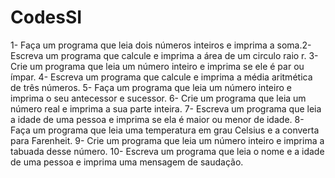 # CodesSI

1- Faça um programa que leia dois números inteiros e imprima a soma.2- Escreva um programa que calcule e imprima a área de um circulo raio r.
3- Crie um programa que leia um número inteiro e imprima se ele é par ou ímpar.
4- Escreva um programa que calcule e imprima a média aritmética de três números.
5- Faça um programa que leia um número inteiro e imprima o seu antecessor e sucessor.
6- Crie um programa que leia um número real e imprima a sua parte inteira.
7- Escreva um programa que leia a idade de uma pessoa e imprima se ela é maior ou menor de idade.
8- Faça um programa que leia uma temperatura em grau Celsius e a converta para Farenheit.
9- Crie um programa que leia um número inteiro e imprima a tabuada desse número.
10- Escreva um programa que leia o nome e a idade de uma pessoa e imprima uma mensagem de saudação.
